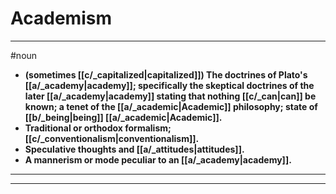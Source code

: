 # Academism
---
#noun
- **(sometimes [[c/_capitalized|capitalized]]) The doctrines of Plato's [[a/_academy|academy]]; specifically the skeptical doctrines of the later [[a/_academy|academy]] stating that nothing [[c/_can|can]] be known; a tenet of the [[a/_academic|Academic]] philosophy; state of [[b/_being|being]] [[a/_academic|Academic]].**
- **Traditional or orthodox formalism; [[c/_conventionalism|conventionalism]].**
- **Speculative thoughts and [[a/_attitudes|attitudes]].**
- **A mannerism or mode peculiar to an [[a/_academy|academy]].**
---
---
